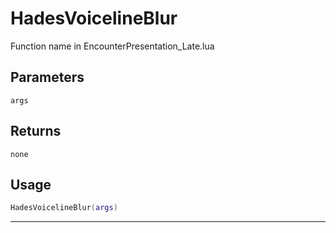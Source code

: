 # HadesVoicelineBlur
Function name in EncounterPresentation_Late.lua
## Parameters
`args`
## Returns
`none`
## Usage
```lua
HadesVoicelineBlur(args)
```
---
